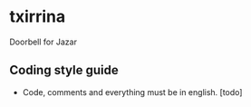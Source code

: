 # txirrina
Doorbell for Jazar


## Coding style guide
- Code, comments and everything must be in english. [todo]
